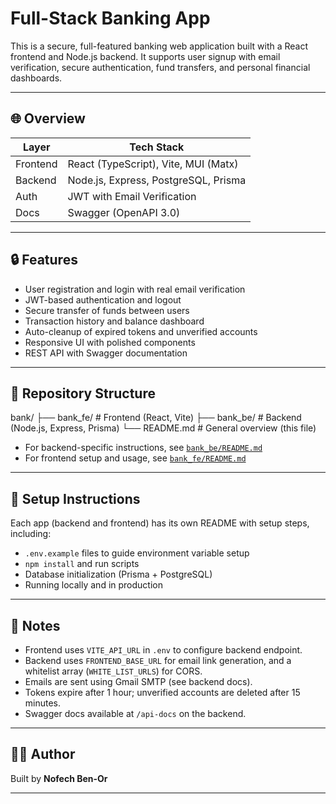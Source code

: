 # Full-Stack Banking App

This is a secure, full-featured banking web application built with a React frontend and Node.js backend. It supports user signup with email verification, secure authentication, fund transfers, and personal financial dashboards.

---

## 🌐 Overview

| Layer    | Tech Stack                           |
|----------|--------------------------------------|
| Frontend | React (TypeScript), Vite, MUI (Matx) |
| Backend  | Node.js, Express, PostgreSQL, Prisma |
| Auth     | JWT with Email Verification          |
| Docs     | Swagger (OpenAPI 3.0)                |

---

## 🔒 Features

- User registration and login with real email verification
- JWT-based authentication and logout
- Secure transfer of funds between users
- Transaction history and balance dashboard
- Auto-cleanup of expired tokens and unverified accounts
- Responsive UI with polished components
- REST API with Swagger documentation

---

## 📂 Repository Structure

bank/
├── bank_fe/ # Frontend (React, Vite)
├── bank_be/ # Backend (Node.js, Express, Prisma)
└── README.md # General overview (this file)


- For backend-specific instructions, see [`bank_be/README.md`](./bank_be/README.md)
- For frontend setup and usage, see [`bank_fe/README.md`](./bank_fe/README.md)

---

## 🔧 Setup Instructions

Each app (backend and frontend) has its own README with setup steps, including:

- `.env.example` files to guide environment variable setup
- `npm install` and run scripts
- Database initialization (Prisma + PostgreSQL)
- Running locally and in production

---

## 📌 Notes

- Frontend uses `VITE_API_URL` in `.env` to configure backend endpoint.
- Backend uses `FRONTEND_BASE_URL` for email link generation, and a whitelist array (`WHITE_LIST_URLS`) for CORS.
- Emails are sent using Gmail SMTP (see backend docs).
- Tokens expire after 1 hour; unverified accounts are deleted after 15 minutes.
- Swagger docs available at `/api-docs` on the backend.

---

## 👨‍💻 Author

Built by **Nofech Ben-Or**

---

